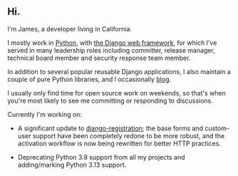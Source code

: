 ## Hi.

I'm James, a developer living in California.

I mostly work in [Python](https://www.python.org/), with [the Django
web framework](https://www.djangoproject.com/), for which I've served
in many leadership roles including committer, release manager,
technical board member and security response team member.

In addition to several popular reusable Django applications, I also
maintain a couple of pure Python libraries, and I occasionally
[blog](https://www.b-list.org/).

I usually only find time for open source work on weekends, so that's
when you're most likely to see me committing or responding to
discussions.

Currently I'm working on:

* A significant update to
  [django-registration](https://github.com/ubernostrum/django-registration);
  the base forms and custom-user support have been completely redone
  to be more robust, and the activation workflow is now being
  rewritten for better HTTP practices.
  
* Deprecating Python 3.8 support from all my projects and
  adding/marking Python 3.13 support.
